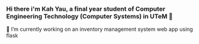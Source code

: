 ### Hi there i'm Kah Yau, a final year student of Computer Engineering Technology (Computer Systems) in UTeM 👋



 🔭 I’m currently working on an inventory management system web app using flask




